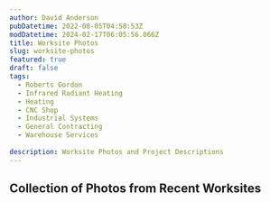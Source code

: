 ```yaml
---
author: David Anderson
pubDatetime: 2022-08-05T04:58:53Z
modDatetime: 2024-02-17T06:05:56.066Z
title: Worksite Photos
slug: worksite-photos
featured: true
draft: false
tags:
  - Roberts Gordon
  - Infrared Radiant Heating
  - Heating
  - CNC Shop
  - Industrial Systems
  - General Contracting
  - Warehouse Services
  
description: Worksite Photos and Project Descriptions
---
```


## Collection of Photos from Recent Worksites


